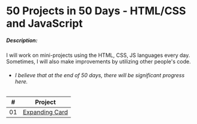 

 # 50 Projects in 50 Days - HTML/CSS and JavaScript



 ##### Description:

 I will work on mini-projects using the HTML, CSS, JS languages every day. Sometimes, I will also make improvements by utilizing other people's code.

 - ###### I believe that at the end of 50 days, there will be significant progress here.

| # | Project |
| ------ | ------ |
| 01 | [Expanding Card](https://github.com/cankerim02/50-projects-50-days/tree/master/expanding-cards "Expanding Card")|

